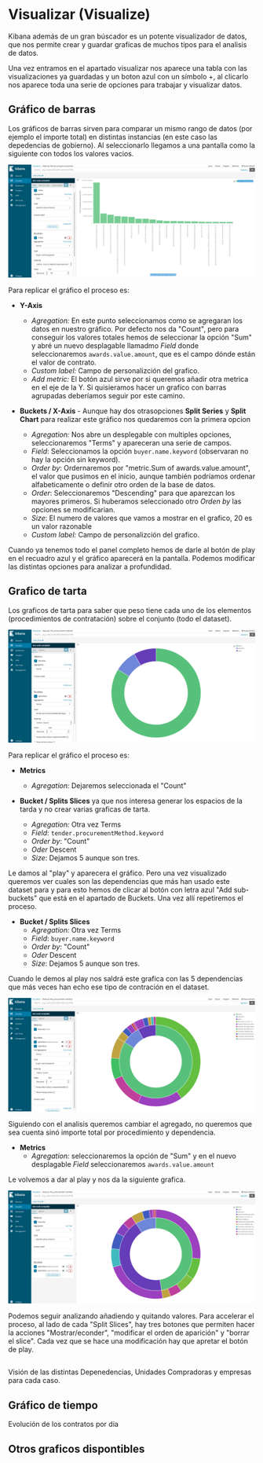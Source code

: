 # Visualizar (Visualize)

Kibana además de un gran búscador es un potente visualizador de datos, que nos permite crear y guardar graficas de muchos tipos para el analisis de datos. 

Una vez entramos en el apartado visualizar nos aparece una tabla con las visualizaciones ya guardadas y un boton azul con un símbolo +, al clicarlo nos aparece toda una serie de opciones para trabajar y visualizar datos. 

## Gráfico de barras

Los gráficos de barras sirven para comparar un mismo rango de datos (por ejemplo el importe total) en distintas instancias (en este caso las depedencias de gobierno). Al seleccionarlo llegamos a una pantalla como la siguiente con todos los valores vacios.

!["Grafico Barras"](GBarras.png "Grafico Barras")

Para replicar el gráfico el proceso es:
* **Y-Axis**
  * *Agregation:* En este punto seleccionamos como se agregaran los datos en nuestro gráfico. Por defecto nos da "Count", pero para conseguir los valores totales hemos de seleccionar la opción "Sum" y abré un nuevo desplagable llamadmo *Field* donde seleccionaremos `awards.value.amount`, que es el campo dónde están el valor de contrato.
  * *Custom label:* Campo de personalizción del grafico.
  * *Add metric:* El botón azul sirve por si queremos añadir otra metrica en el eje de la Y. Si quisieramos hacer un grafíco con barras agrupadas deberíamos seguir por este camino. 

* **Buckets / X-Axis** - Aunque hay dos otrasopciones **Split Series** y **Split Chart** para realizar este gráfico nos quedaremos con la primera opcion
  * *Agregation:* Nos abre un desplegable con multiples opciones, seleccionaremos "Terms" y apareceran una serie de campos.
  * *Field*: Seleccionamos la opción `buyer.name.keyword` (observaran no hay la opción sin keyword).
  * *Order by*: Ordernaremos por "metric.Sum of awards.value.amount", el valor que pusimos en el inicio, aunque también podríamos ordenar alfabeticamente o definir otro orden de la base de datos. 
  * *Order*: Seleccionaremos "Descending" para que aparezcan los mayores primeros. Si huberamos seleccionado otro *Orden by* las opciones se modificarian. 
  * *Size*: El numero de valores que vamos a mostrar en el grafico, 20 es un valor razonable
  * *Custom label:* Campo de personalizción del grafico.

Cuando ya tenemos todo el panel completo hemos de darle al botón de play en el recuadro azul y el gráfico aparecerá en la pantalla. Podemos modificar las distintas opciones para analizar a profundidad. 

## Grafico de tarta

Los graficos de tarta para saber que peso tiene cada uno de los elementos (procedimientos de contratación) sobre el conjunto (todo el dataset).

!["Grafico de tarta"](GTarta1.png "Grafico de tarta")

Para replicar el gráfico el proceso es:
* **Metrics**
  * *Agregation:* Dejaremos seleccionada el "Count"

* **Bucket / Splits Slices** ya que nos interesa generar los espacios de la tarda y no crear varias graficas de tarta. 
  * *Agregation:* Otra vez Terms
  * *Field*: `tender.procurementMethod.keyword`
  * *Order by*: "Count"
  * *Oder* Descent
  * *Size*: Dejamos 5 aunque son tres. 
  
Le damos al "play" y aparecera el gráfico. Pero una vez visualizado queremos ver cuales son las dependencias que más han usado este dataset para y para esto hemos de clicar al botón con letra azul "Add sub-buckets" que está en el apartado de Buckets. Una vez allí repetiremos el proceso.

* **Bucket / Splits Slices**
  * *Agregation:* Otra vez Terms
  * *Field*: `buyer.name.keyword`
  * *Order by*: "Count"
  * *Oder* Descent
  * *Size*: Dejamos 5 aunque son tres. 

Cuando le demos al play nos saldrá este grafica con las 5 dependencias que más veces han echo ese tipo de contración en el dataset. 

!["Grafico de tarta2"](GTarta2.png "Grafico de tarta2")

Siguiendo con el analisis queremos cambiar el agregado, no queremos que sea cuenta sinó importe total por procedimiento y dependencia. 
* **Metrics**
  * *Agregation:* seleccionaremos la opción de "Sum" y en el nuevo desplagable *Field* seleccionaremos `awards.value.amount`

Le volvemos a dar al play y nos da la siguiente grafica.

!["Grafico de tarta3"](GTarta3.png "Grafico de tarta3")

Podemos seguir analizando añadiendo y quitando valores. Para accelerar el proceso, al lado de cada "Split Slices", hay tres botones que permiten hacer la acciones "Mostrar/econder", "modificar el orden de aparición" y "borrar el slice". Cada vez que se hace una modificación hay que apretar el botón de play. 

## 

Visión de las distintas Depenedencias, Unidades Compradoras y empresas para cada caso. 



## Gráfico de tiempo

Evolución de los contratos por dia 

## Otros graficos dispontibles
